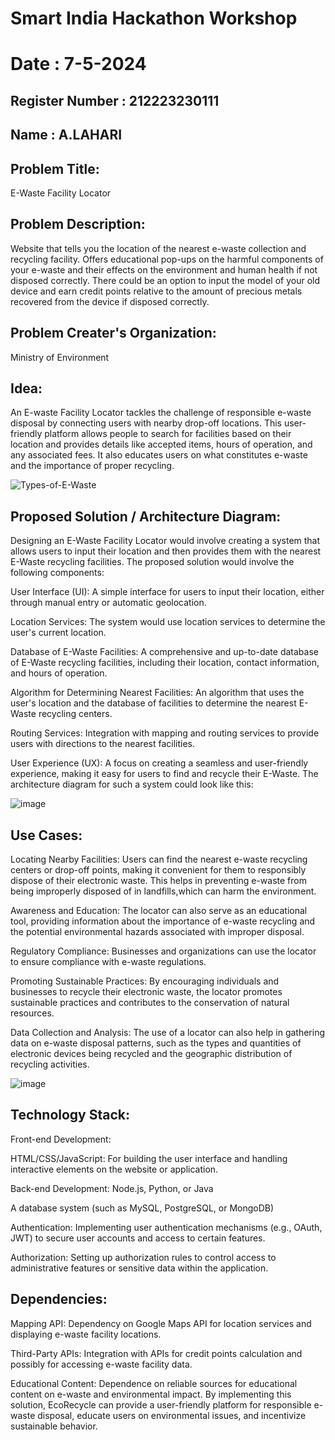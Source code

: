 # Smart India Hackathon Workshop
# Date : 7-5-2024
## Register Number : 212223230111
## Name : A.LAHARI
## Problem Title:
E-Waste Facility Locator
## Problem Description:
Website that tells you the location of the nearest e-waste collection and recycling facility. Offers educational pop-ups on the harmful components of your e-waste and their effects on the environment and human health if not disposed correctly. There could be an option to input the model of your old device and earn credit points relative to the amount of precious metals recovered from the device if disposed correctly.
## Problem Creater's Organization:
Ministry of Environment

## Idea:
An E-waste Facility Locator tackles the challenge of responsible e-waste disposal by connecting users with nearby drop-off locations. This user-friendly platform allows people to search for facilities based on their location and provides details like accepted items, hours of operation, and any associated fees. It also educates users on what constitutes e-waste and the importance of proper recycling. 

![Types-of-E-Waste](https://github.com/ramya23000505/SIHPS/assets/149370791/fccadf20-163f-4a6e-b35c-3ac14c1ad3ae)

## Proposed Solution / Architecture Diagram:
Designing an E-Waste Facility Locator would involve creating a system that allows users to input their location and then provides them with the nearest E-Waste recycling facilities. The proposed solution would involve the following components:

User Interface (UI): A simple interface for users to input their location, either through manual entry or automatic geolocation.

Location Services: The system would use location services to determine the user's current location.

Database of E-Waste Facilities: A comprehensive and up-to-date database of E-Waste recycling facilities, including their location, contact information, and hours of operation.

Algorithm for Determining Nearest Facilities: An algorithm that uses the user's location and the database of facilities to determine the nearest E-Waste recycling centers.

Routing Services: Integration with mapping and routing services to provide users with directions to the nearest facilities.

User Experience (UX): A focus on creating a seamless and user-friendly experience, making it easy for users to find and recycle their E-Waste.
The architecture diagram for such a system could look like this:

![image](https://github.com/AnnaLahari/SIHPS/assets/149365425/bddc6bfc-6720-4c6b-a9ed-3a2ebfea85dc)

## Use Cases:

Locating Nearby Facilities: Users can find the nearest e-waste recycling centers or drop-off points, making it convenient for them to responsibly dispose of their electronic waste. This helps in preventing e-waste from being improperly disposed of in landfills,which can harm the environment.

Awareness and Education: The locator can also serve as an educational tool, providing information about the importance of e-waste recycling and the potential environmental hazards associated with improper disposal. 

Regulatory Compliance: Businesses and organizations can use the locator to ensure compliance with e-waste regulations. 

Promoting Sustainable Practices: By encouraging individuals and businesses to recycle their electronic waste, the locator promotes sustainable practices and contributes to the conservation of natural resources. 

Data Collection and Analysis: The use of a locator can also help in gathering data on e-waste disposal patterns, such as the types and quantities of electronic devices being recycled and the geographic distribution of recycling activities.

![image](https://github.com/AnnaLahari/SIHPS/assets/149365425/a43cfc0a-279b-45a8-b809-1513bc055cfa)

## Technology Stack:
Front-end Development:

HTML/CSS/JavaScript: For building the user interface and handling interactive elements on the website or application.

Back-end Development:
Node.js, Python, or Java 

A database system (such as MySQL, PostgreSQL, or MongoDB)

Authentication: Implementing user authentication mechanisms (e.g., OAuth, JWT) to secure user accounts and access to certain features.

Authorization: Setting up authorization rules to control access to administrative features or sensitive data within the application.

## Dependencies:
Mapping API: Dependency on Google Maps API for location services and displaying e-waste facility locations.

Third-Party APIs: Integration with APIs for credit points calculation and possibly for accessing e-waste facility data.

Educational Content: Dependence on reliable sources for educational content on e-waste and environmental impact. By implementing this solution, EcoRecycle can provide a user-friendly platform for responsible e-waste disposal, educate users on environmental issues, and incentivize sustainable behavior.
